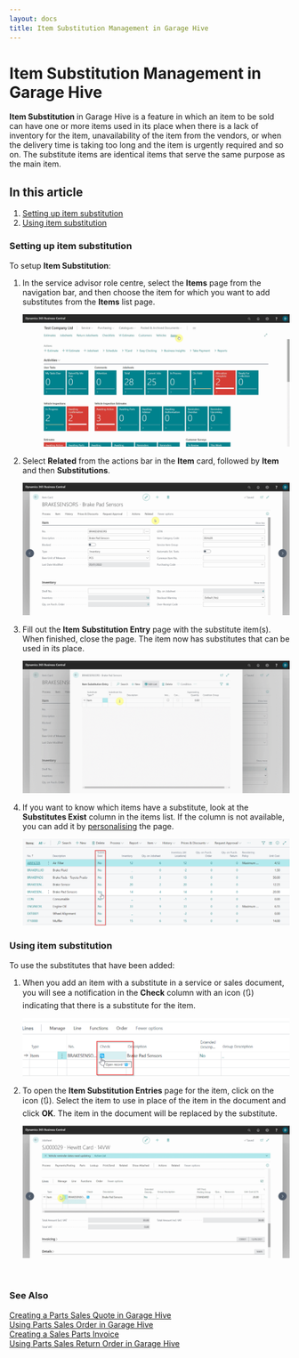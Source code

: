 ```yaml
---
layout: docs
title: Item Substitution Management in Garage Hive
---
```


# Item Substitution Management in Garage Hive
**Item Substitution** in Garage Hive is a feature in which an item to be sold can have one or more items used in its place when there is a lack of inventory for the item, unavailability of the item from the vendors, or when the delivery time is taking too long and the item is urgently required and so on. The substitute items are identical items that serve the same purpose as the main item.

## In this article
1. [Setting up item substitution](#setting-up-item-substitution)
2. [Using item substitution](#using-item-substitution)


### Setting up item substitution
To setup **Item Substitution**:
1. In the service advisor role centre, select the **Items** page from the navigation bar, and then choose the item for which you want to add substitutes from the **Items** list page.

   ![](media/garagehive-item-substitution1.gif)

2. Select **Related** from the actions bar in the **Item** card, followed by **Item** and then **Substitutions**.

   ![](media/garagehive-item-substitution2.gif)

3. Fill out the **Item Substitution Entry** page with the substitute item(s). When finished, close the page. The item now has substitutes that can be used in its place.

   ![](media/garagehive-item-substitution3.gif)

4. If you want to know which items have a substitute, look at the **Substitutes Exist** column in the items list. If the column is not available, you can add it by [personalising](garagehive-personalising-garagehive.html#adding-fields-to-pages) the page.

   ![](media/garagehive-item-substitution4.png)


### Using item substitution
To use the substitutes that have been added:
1. When you add an item with a substitute in a service or sales document, you will see a notification in the **Check** column with an icon (🔃) indicating that there is a substitute for the item.

   ![](media/garagehive-item-substitution5.png)

2. To open the **Item Substitution Entries** page for the item, click on the icon (🔃). Select the item to use in place of the item in the document and click **OK**. The item in the document will be replaced by the substitute.

   ![](media/garagehive-item-substitution6.gif)


<br>

### **See Also**

[Creating a Parts Sales Quote in Garage Hive](garagehive-creating-sales-quote.html) \
[Using Parts Sales Order in Garage Hive](garagehive-using-parts-sales-order.html) \
[Creating a Sales Parts Invoice](garagehive-creating-sales-invoice.html) \
[Using Parts Sales Return Order in Garage Hive](garagehive-using-sales-return-order.html)


